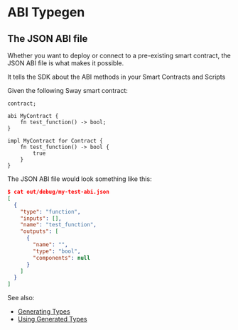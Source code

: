 <script setup>
  import { data } from '../../versions.data'
  const { forc } = data
  const abiUrl = `
    https://fuellabs.github.io/sway/v${forc}/book/introduction/sway_quickstart.html?highlight=abi#abi
  `
  const contractsUrl = `
    https://fuellabs.github.io/sway/v${forc}/book/sway-program-types/smart_contracts.html
  `
  const scriptsUrl = `
    https://fuellabs.github.io/sway/v${forc}/book/sway-program-types/scripts.html
  `
</script>

# ABI Typegen

## The JSON ABI file

Whether you want to deploy or connect to a pre-existing smart contract, the <a :href="abiUrl" target="_blank" rel="noreferrer">JSON ABI</a> file is what makes it possible.

It tells the SDK about the <a :href="abiUrl" target="_blank" rel="noreferrer">ABI methods</a> in your <a :href="contractsUrl" target="_blank" rel="noreferrer">Smart Contracts</a> and <a :href="scriptsUrl" target="_blank" rel="noreferrer">Scripts</a>

Given the following Sway smart contract:

<!-- TODO: stop using hardcoded snippets -->

```rust:line-numbers
contract;

abi MyContract {
    fn test_function() -> bool;
}

impl MyContract for Contract {
    fn test_function() -> bool {
        true
    }
}
```

The JSON ABI file would look something like this:

```json
$ cat out/debug/my-test-abi.json
[
  {
    "type": "function",
    "inputs": [],
    "name": "test_function",
    "outputs": [
      {
        "name": "",
        "type": "bool",
        "components": null
      }
    ]
  }
]
```

See also:

- [Generating Types](./generating-types-from-abi.md)
- [Using Generated Types](./using-generated-types.md)
